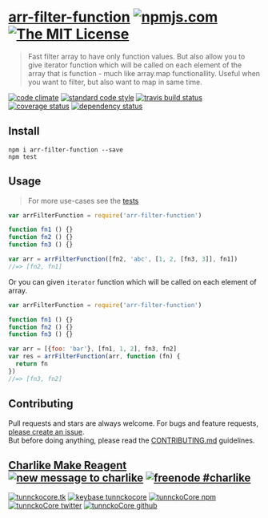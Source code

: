# [arr-filter-function][author-www-url] [![npmjs.com][npmjs-img]][npmjs-url] [![The MIT License][license-img]][license-url] 

> Fast filter array to have only function values. But also allow you to give iterator function which will be called on each element of the array that is function - much like array.map functionallity. Useful when you want to filter, but also want to map in same time.

[![code climate][codeclimate-img]][codeclimate-url] [![standard code style][standard-img]][standard-url] [![travis build status][travis-img]][travis-url] [![coverage status][coveralls-img]][coveralls-url] [![dependency status][david-img]][david-url]


## Install
```
npm i arr-filter-function --save
npm test
```


## Usage
> For more use-cases see the [tests](./test.js)

```js
var arrFilterFunction = require('arr-filter-function')

function fn1 () {}
function fn2 () {}
function fn3 () {}

var arr = arrFilterFunction([fn2, 'abc', [1, 2, [fn3, 3]], fn1])
//=> [fn2, fn1]
```

Or you can given `iterator` function which will be called on each element of array.

```js
var arrFilterFunction = require('arr-filter-function')

function fn1 () {}
function fn2 () {}
function fn3 () {}

var arr = [{foo: 'bar'}, [fn1, 1, 2], fn3, fn2]
var res = arrFilterFunction(arr, function (fn) {
  return fn
})
//=> [fn3, fn2]
```


## Contributing
Pull requests and stars are always welcome. For bugs and feature requests, [please create an issue](https://github.com/tunnckoCore/arr-filter-function/issues/new).  
But before doing anything, please read the [CONTRIBUTING.md](./CONTRIBUTING.md) guidelines.


## [Charlike Make Reagent](http://j.mp/1stW47C) [![new message to charlike][new-message-img]][new-message-url] [![freenode #charlike][freenode-img]][freenode-url]

[![tunnckocore.tk][author-www-img]][author-www-url] [![keybase tunnckocore][keybase-img]][keybase-url] [![tunnckoCore npm][author-npm-img]][author-npm-url] [![tunnckoCore twitter][author-twitter-img]][author-twitter-url] [![tunnckoCore github][author-github-img]][author-github-url]


[npmjs-url]: https://www.npmjs.com/package/arr-filter-function
[npmjs-img]: https://img.shields.io/npm/v/arr-filter-function.svg?label=arr-filter-function

[license-url]: https://github.com/tunnckoCore/arr-filter-function/blob/master/LICENSE.md
[license-img]: https://img.shields.io/badge/license-MIT-blue.svg


[codeclimate-url]: https://codeclimate.com/github/tunnckoCore/arr-filter-function
[codeclimate-img]: https://img.shields.io/codeclimate/github/tunnckoCore/arr-filter-function.svg

[travis-url]: https://travis-ci.org/tunnckoCore/arr-filter-function
[travis-img]: https://img.shields.io/travis/tunnckoCore/arr-filter-function.svg

[coveralls-url]: https://coveralls.io/r/tunnckoCore/arr-filter-function
[coveralls-img]: https://img.shields.io/coveralls/tunnckoCore/arr-filter-function.svg

[david-url]: https://david-dm.org/tunnckoCore/arr-filter-function
[david-img]: https://img.shields.io/david/tunnckoCore/arr-filter-function.svg

[standard-url]: https://github.com/feross/standard
[standard-img]: https://img.shields.io/badge/code%20style-standard-brightgreen.svg


[author-www-url]: http://www.tunnckocore.tk
[author-www-img]: https://img.shields.io/badge/www-tunnckocore.tk-fe7d37.svg

[keybase-url]: https://keybase.io/tunnckocore
[keybase-img]: https://img.shields.io/badge/keybase-tunnckocore-8a7967.svg

[author-npm-url]: https://www.npmjs.com/~tunnckocore
[author-npm-img]: https://img.shields.io/badge/npm-~tunnckocore-cb3837.svg

[author-twitter-url]: https://twitter.com/tunnckoCore
[author-twitter-img]: https://img.shields.io/badge/twitter-@tunnckoCore-55acee.svg

[author-github-url]: https://github.com/tunnckoCore
[author-github-img]: https://img.shields.io/badge/github-@tunnckoCore-4183c4.svg

[freenode-url]: http://webchat.freenode.net/?channels=charlike
[freenode-img]: https://img.shields.io/badge/freenode-%23charlike-5654a4.svg

[new-message-url]: https://github.com/tunnckoCore/messages
[new-message-img]: https://img.shields.io/badge/send%20me-message-green.svg
